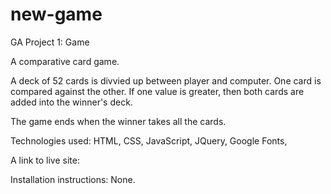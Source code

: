 # new-game
GA Project 1: Game

A comparative card game. 

A deck of 52 cards is divvied up between player and computer. One card is compared against the other. If one value is greater, then both cards are added into the winner's deck.

The game ends when the winner takes all the cards.

Technologies used: HTML, CSS, JavaScript, JQuery, Google Fonts, 

A link to live site:

Installation instructions: None.
